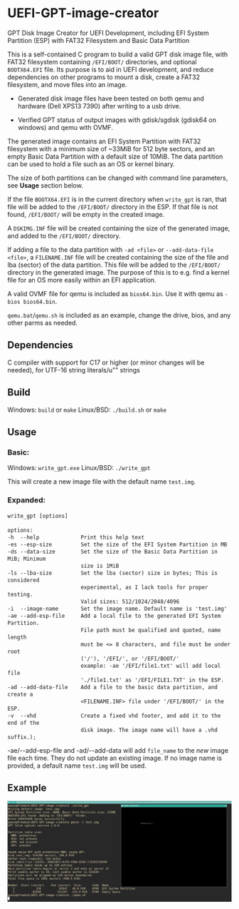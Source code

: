 # UEFI-GPT-image-creator
GPT Disk Image Creator for UEFI Development, including EFI System Partition (ESP) with FAT32 Filesystem and Basic Data Partition

This is a self-contained C program to build a valid GPT disk image file, with FAT32 filesystem containing `/EFI/BOOT/` directories, and optional `BOOTX64.EFI` file.
Its purpose is to aid in UEFI development, and reduce dependencies on other programs to mount a disk, create a FAT32 filesystem, and move files into an image.

- Generated disk image files have been tested on both qemu and hardware (Dell XPS13 7390) after writing to a usb drive.

- Verified GPT status of output images with gdisk/sgdisk (gdisk64 on windows) and qemu with OVMF.

The generated image contains an EFI System Partition with FAT32 filesystem with a minimum size of ~33MiB for 512 byte sectors, and an empty Basic Data Partition with a default size of 10MiB.
The data partition can be used to hold a file such as an OS or kernel binary.

The size of both partitions can be changed with command line parameters, see **Usage** section below.

If the file `BOOTX64.EFI` is in the current directory when `write_gpt` is ran, that file will be added to the `/EFI/BOOT/` directory in the ESP.
If that file is not found, `/EFI/BOOT/` will be empty in the created image.

A `DSKIMG.INF` file will be created containing the size of the generated image, and added to the `/EFI/BOOT/` directory.

If adding a file to the data partition with `-ad <file>` or `--add-data-file <file>`, a `FILENAME.INF` file will be created containing the size of the file and lba (sector) of the data partition.
This file will be added to the `/EFI/BOOT/` directory in the generated image. The purpose of this is to e.g. find a kernel file for an OS more easily within an EFI application.

A valid OVMF file for qemu is included as `bios64.bin`. Use it with qemu as `-bios bios64.bin`.

`qemu.bat`/`qemu.sh` is included as an example, change the drive, bios, and any other parms as needed.

## Dependencies
C compiler with support for C17 or higher (or minor changes will be needed), for UTF-16 string literals/u"" strings

## Build
Windows: `build` or `make`
Linux/BSD: `./build.sh` or `make`

## Usage
### Basic:
Windows: `write_gpt.exe`
Linux/BSD: `./write_gpt`

This will create a new image file with the default name `test.img`.

### Expanded:
```console
write_gpt [options]

options:
-h  --help             Print this help text
-es --esp-size         Set the size of the EFI System Partition in MB
-ds --data-size        Set the size of the Basic Data Partition in MiB; Minimum 
                       size is 1MiB 
-ls --lba-size         Set the lba (sector) size in bytes; This is considered
                       experimental, as I lack tools for proper testing.
                       Valid sizes: 512/1024/2048/4096 
-i  --image-name       Set the image name. Default name is 'test.img'
-ae --add-esp-file     Add a local file to the generated EFI System Partition.
                       File path must be qualified and quoted, name length
                       must be <= 8 characters, and file must be under root
                       ('/'), '/EFI/', or '/EFI/BOOT/'
                       example: -ae '/EFI/file1.txt' will add local file
                       './file1.txt' as '/EFI/FILE1.TXT' in the ESP.
-ad --add-data-file    Add a file to the basic data partition, and create a
                       <FILENAME.INF> file under '/EFI/BOOT/' in the ESP.
-v  --vhd              Create a fixed vhd footer, and add it to the end of the
                       disk image. The image name will have a .vhd suffix.);
```

-ae/--add-esp-file and -ad/--add-data will add `file_name` to the *new* image file each time. They do not update an existing image.
If no image name is provided, a default name `test.img` will be used.

## Example
![Example screenshot](./example_6-01-22.png "Showing an example of running a generated image in qemu.")
